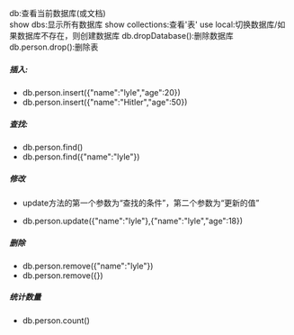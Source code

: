 db:查看当前数据库(或文档)  
show dbs:显示所有数据库
show collections:查看'表'
use local:切换数据库/如果数据库不存在，则创建数据库
db.dropDatabase():删除数据库
db.person.drop():删除表
##### 插入:
 * db.person.insert({"name":"lyle","age":20})
 * db.person.insert({"name":"Hitler","age":50})

##### 查找:
 * db.person.find()
 * db.person.find({"name":"lyle"})
##### 修改
 - update方法的第一个参数为“查找的条件”，第二个参数为“更新的值”
 * db.person.update({"name":"lyle"},{"name":"lyle","age":18})

##### 删除
 + db.person.remove({"name":"lyle"})
 + db.person.remove({})

##### 统计数量
 * db.person.count()

